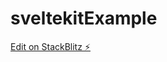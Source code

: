 # sveltekitExample

[Edit on StackBlitz ⚡️](https://stackblitz.com/edit/sveltejs-kit-template-default-rppz7w)